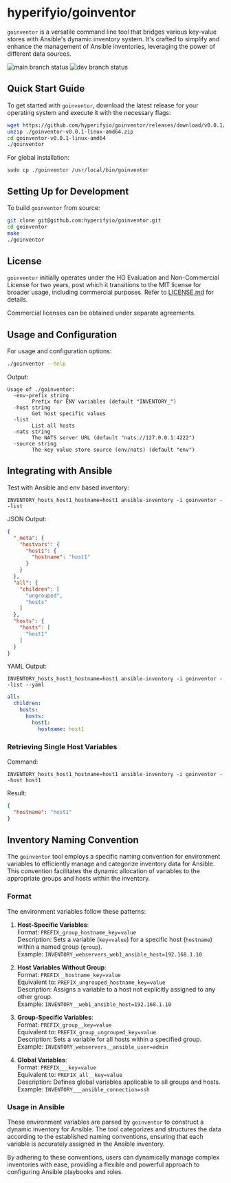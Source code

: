 # hyperifyio/goinventor

`goinventor` is a versatile command line tool that bridges various key-value
stores with Ansible's dynamic inventory system. It's crafted to simplify and 
enhance the management of Ansible inventories, leveraging the power of different
data sources.

![main branch status](https://github.com/hyperifyio/goinventor/actions/workflows/build.yml/badge.svg?branch=main)
![dev branch status](https://github.com/hyperifyio/goinventor/actions/workflows/build.yml/badge.svg?branch=dev)

## Quick Start Guide

To get started with `goinventor`, download the latest release for your operating
system and execute it with the necessary flags:

```bash
wget https://github.com/hyperifyio/goinventor/releases/download/v0.0.1/goinventor-v0.0.1-linux-amd64.zip
unzip ./goinventor-v0.0.1-linux-amd64.zip
cd goinventor-v0.0.1-linux-amd64
./goinventor
```

For global installation:

```
sudo cp ./goinventor /usr/local/bin/goinventor
```

## Setting Up for Development

To build `goinventor` from source:

```bash
git clone git@github.com:hyperifyio/goinventor.git
cd goinventor
make
./goinventor
```

## License

`goinventor` initially operates under the HG Evaluation and Non-Commercial License for two years, post which it transitions to the MIT license for broader usage, including commercial purposes. Refer to [LICENSE.md](LICENSE.md) for details.

Commercial licenses can be obtained under separate agreements.

## Usage and Configuration

For usage and configuration options:

```bash
./goinventor --help
```

Output:

```
Usage of ./goinventor:
  -env-prefix string
        Prefix for ENV variables (default "INVENTORY_")
  -host string
        Get host specific values
  -list
        List all hosts
  -nats string
        The NATS server URL (default "nats://127.0.0.1:4222")
  -source string
        The key value store source (env/nats) (default "env")
```

## Integrating with Ansible

Test with Ansible and env based inventory:

```
INVENTORY_hosts_host1_hostname=host1 ansible-inventory -i goinventor --list
```

JSON Output:

```json
{
  "_meta": {
    "hostvars": {
      "host1": {
        "hostname": "host1"
      }
    }
  },
  "all": {
    "children": [
      "ungrouped",
      "hosts"
    ]
  },
  "hosts": {
    "hosts": [
      "host1"
    ]
  }
}
```

YAML Output:

```
INVENTORY_hosts_host1_hostname=host1 ansible-inventory -i goinventor --list --yaml
```

```yaml
all:
  children:
    hosts:
      hosts:
        host1:
          hostname: host1
```

### Retrieving Single Host Variables

Command:

```
INVENTORY_hosts_host1_hostname=host1 ansible-inventory -i goinventor --host host1
```

Result:

```json
{
  "hostname": "host1"
}
```

## Inventory Naming Convention

The `goinventor` tool employs a specific naming convention for environment 
variables to efficiently manage and categorize inventory data for Ansible. This 
convention facilitates the dynamic allocation of variables to the appropriate 
groups and hosts within the inventory.

### Format

The environment variables follow these patterns:

1. **Host-Specific Variables**:  
   Format: `PREFIX_group_hostname_key=value`  
   Description: Sets a variable (`key=value`) for a specific host (`hostname`) 
   within a named group (`group`).  
   Example: `INVENTORY_webservers_web1_ansible_host=192.168.1.10`

2. **Host Variables Without Group**:  
   Format: `PREFIX__hostname_key=value`  
   Equivalent to: `PREFIX_ungrouped_hostname_key=value`  
   Description: Assigns a variable to a host not explicitly assigned to any
   other group.  
   Example: `INVENTORY__web1_ansible_host=192.168.1.10`

3. **Group-Specific Variables**:  
   Format: `PREFIX_group__key=value`  
   Equivalent to: `PREFIX_group_ungrouped_key=value`  
   Description: Sets a variable for all hosts within a specified group.  
   Example: `INVENTORY_webservers__ansible_user=admin`

4. **Global Variables**:  
   Format: `PREFIX___key=value`  
   Equivalent to: `PREFIX_all__key=value`  
   Description: Defines global variables applicable to all groups and hosts.  
   Example: `INVENTORY___ansible_connection=ssh`

### Usage in Ansible

These environment variables are parsed by `goinventor` to construct a dynamic
inventory for Ansible. The tool categorizes and structures the data according to
the established naming conventions, ensuring that each variable is accurately
assigned in the Ansible inventory.

By adhering to these conventions, users can dynamically manage complex 
inventories with ease, providing a flexible and powerful approach to configuring
Ansible playbooks and roles.
